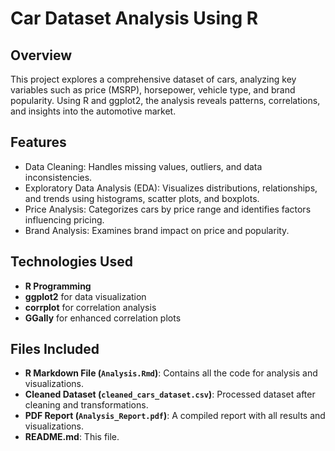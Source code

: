 # Car Dataset Analysis Using R

## Overview
This project explores a comprehensive dataset of cars, analyzing key variables such as price (MSRP), horsepower, vehicle type, and brand popularity. Using R and ggplot2, the analysis reveals patterns, correlations, and insights into the automotive market.

## Features
- Data Cleaning: Handles missing values, outliers, and data inconsistencies.
- Exploratory Data Analysis (EDA): Visualizes distributions, relationships, and trends using histograms, scatter plots, and boxplots.
- Price Analysis: Categorizes cars by price range and identifies factors influencing pricing.
- Brand Analysis: Examines brand impact on price and popularity.

## Technologies Used
- **R Programming**
- **ggplot2** for data visualization
- **corrplot** for correlation analysis
- **GGally** for enhanced correlation plots

## Files Included
- **R Markdown File (`Analysis.Rmd`)**: Contains all the code for analysis and visualizations.
- **Cleaned Dataset (`cleaned_cars_dataset.csv`)**: Processed dataset after cleaning and transformations.
- **PDF Report (`Analysis_Report.pdf`)**: A compiled report with all results and visualizations.
- **README.md**: This file.




